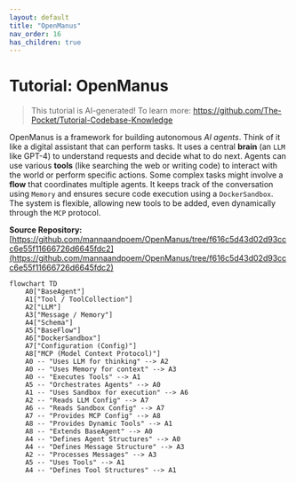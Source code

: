 ```yaml
---
layout: default
title: "OpenManus"
nav_order: 16
has_children: true
---
```


# Tutorial: OpenManus

> This tutorial is AI-generated! To learn more: https://github.com/The-Pocket/Tutorial-Codebase-Knowledge

OpenManus is a framework for building autonomous *AI agents*.
Think of it like a digital assistant that can perform tasks. It uses a central **brain** (an `LLM` like GPT-4) to understand requests and decide what to do next.
Agents can use various **tools** (like searching the web or writing code) to interact with the world or perform specific actions. Some complex tasks might involve a **flow** that coordinates multiple agents.
It keeps track of the conversation using `Memory` and ensures secure code execution using a `DockerSandbox`.
The system is flexible, allowing new tools to be added, even dynamically through the `MCP` protocol.


**Source Repository:** [https://github.com/mannaandpoem/OpenManus/tree/f616c5d43d02d93ccc6e55f11666726d6645fdc2](https://github.com/mannaandpoem/OpenManus/tree/f616c5d43d02d93ccc6e55f11666726d6645fdc2)

```mermaid
flowchart TD
    A0["BaseAgent"]
    A1["Tool / ToolCollection"]
    A2["LLM"]
    A3["Message / Memory"]
    A4["Schema"]
    A5["BaseFlow"]
    A6["DockerSandbox"]
    A7["Configuration (Config)"]
    A8["MCP (Model Context Protocol)"]
    A0 -- "Uses LLM for thinking" --> A2
    A0 -- "Uses Memory for context" --> A3
    A0 -- "Executes Tools" --> A1
    A5 -- "Orchestrates Agents" --> A0
    A1 -- "Uses Sandbox for execution" --> A6
    A2 -- "Reads LLM Config" --> A7
    A6 -- "Reads Sandbox Config" --> A7
    A7 -- "Provides MCP Config" --> A8
    A8 -- "Provides Dynamic Tools" --> A1
    A8 -- "Extends BaseAgent" --> A0
    A4 -- "Defines Agent Structures" --> A0
    A4 -- "Defines Message Structure" --> A3
    A2 -- "Processes Messages" --> A3
    A5 -- "Uses Tools" --> A1
    A4 -- "Defines Tool Structures" --> A1
```
